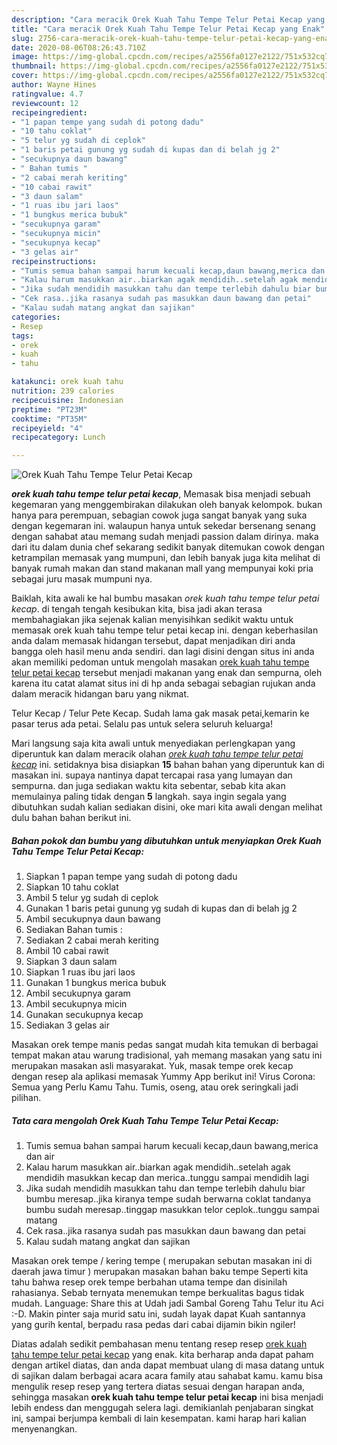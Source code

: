```yaml
---
description: "Cara meracik Orek Kuah Tahu Tempe Telur Petai Kecap yang Enak"
title: "Cara meracik Orek Kuah Tahu Tempe Telur Petai Kecap yang Enak"
slug: 2756-cara-meracik-orek-kuah-tahu-tempe-telur-petai-kecap-yang-enak
date: 2020-08-06T08:26:43.710Z
image: https://img-global.cpcdn.com/recipes/a2556fa0127e2122/751x532cq70/orek-kuah-tahu-tempe-telur-petai-kecap-foto-resep-utama.jpg
thumbnail: https://img-global.cpcdn.com/recipes/a2556fa0127e2122/751x532cq70/orek-kuah-tahu-tempe-telur-petai-kecap-foto-resep-utama.jpg
cover: https://img-global.cpcdn.com/recipes/a2556fa0127e2122/751x532cq70/orek-kuah-tahu-tempe-telur-petai-kecap-foto-resep-utama.jpg
author: Wayne Hines
ratingvalue: 4.7
reviewcount: 12
recipeingredient:
- "1 papan tempe yang sudah di potong dadu"
- "10 tahu coklat"
- "5 telur yg sudah di ceplok"
- "1 baris petai gunung yg sudah di kupas dan di belah jg 2"
- "secukupnya daun bawang"
- " Bahan tumis "
- "2 cabai merah keriting"
- "10 cabai rawit"
- "3 daun salam"
- "1 ruas ibu jari laos"
- "1 bungkus merica bubuk"
- "secukupnya garam"
- "secukupnya micin"
- "secukupnya kecap"
- "3 gelas air"
recipeinstructions:
- "Tumis semua bahan sampai harum kecuali kecap,daun bawang,merica dan air"
- "Kalau harum masukkan air..biarkan agak mendidih..setelah agak mendidih masukkan kecap dan merica..tunggu sampai mendidih lagi"
- "Jika sudah mendidih masukkan tahu dan tempe terlebih dahulu biar bumbu meresap..jika kiranya tempe sudah berwarna coklat tandanya bumbu sudah meresap..tinggap masukkan telor ceplok..tunggu sampai matang"
- "Cek rasa..jika rasanya sudah pas masukkan daun bawang dan petai"
- "Kalau sudah matang angkat dan sajikan"
categories:
- Resep
tags:
- orek
- kuah
- tahu

katakunci: orek kuah tahu 
nutrition: 239 calories
recipecuisine: Indonesian
preptime: "PT23M"
cooktime: "PT35M"
recipeyield: "4"
recipecategory: Lunch

---
```



![Orek Kuah Tahu Tempe Telur Petai Kecap](https://img-global.cpcdn.com/recipes/a2556fa0127e2122/751x532cq70/orek-kuah-tahu-tempe-telur-petai-kecap-foto-resep-utama.jpg)

<b><i>orek kuah tahu tempe telur petai kecap</i></b>, Memasak bisa menjadi sebuah kegemaran yang menggembirakan dilakukan oleh banyak kelompok. bukan hanya para perempuan, sebagian cowok juga sangat banyak yang suka dengan kegemaran ini. walaupun hanya untuk sekedar bersenang senang dengan sahabat atau memang sudah menjadi passion dalam dirinya. maka dari itu dalam dunia chef sekarang sedikit banyak ditemukan cowok dengan ketrampilan memasak yang mumpuni, dan lebih banyak juga kita melihat di banyak rumah makan dan stand makanan mall yang mempunyai koki pria sebagai juru masak mumpuni nya.

Baiklah, kita awali ke hal bumbu masakan <i>orek kuah tahu tempe telur petai kecap</i>. di tengah tengah kesibukan kita, bisa jadi akan terasa membahagiakan jika sejenak kalian menyisihkan sedikit waktu untuk memasak orek kuah tahu tempe telur petai kecap ini. dengan keberhasilan anda dalam memasak hidangan tersebut, dapat menjadikan diri anda bangga oleh hasil menu anda sendiri. dan lagi disini dengan situs ini anda akan memiliki pedoman untuk mengolah masakan <u>orek kuah tahu tempe telur petai kecap</u> tersebut menjadi makanan yang enak dan sempurna, oleh karena itu catat alamat situs ini di hp anda sebagai sebagian rujukan anda dalam meracik hidangan baru yang nikmat.

Telur Kecap / Telur Pete Kecap. Sudah lama gak masak petai,kemarin ke pasar terus ada petai. Selalu pas untuk selera seluruh keluarga!


Mari langsung saja kita awali untuk menyediakan perlengkapan yang diperuntuk kan dalam meracik olahan <u><i>orek kuah tahu tempe telur petai kecap</i></u> ini. setidaknya bisa disiapkan <b>15</b> bahan bahan yang diperuntuk kan di masakan ini. supaya nantinya dapat tercapai rasa yang lumayan dan sempurna. dan juga sediakan waktu kita sebentar, sebab kita akan memulainya paling tidak dengan <b>5</b> langkah. saya ingin segala yang dibutuhkan sudah kalian sediakan disini, oke mari kita awali dengan melihat dulu bahan bahan berikut ini.

<!--inarticleads1-->

##### Bahan pokok dan bumbu yang dibutuhkan untuk menyiapkan Orek Kuah Tahu Tempe Telur Petai Kecap:

1. Siapkan 1 papan tempe yang sudah di potong dadu
1. Siapkan 10 tahu coklat
1. Ambil 5 telur yg sudah di ceplok
1. Gunakan 1 baris petai gunung yg sudah di kupas dan di belah jg 2
1. Ambil secukupnya daun bawang
1. Sediakan  Bahan tumis :
1. Sediakan 2 cabai merah keriting
1. Ambil 10 cabai rawit
1. Siapkan 3 daun salam
1. Siapkan 1 ruas ibu jari laos
1. Gunakan 1 bungkus merica bubuk
1. Ambil secukupnya garam
1. Ambil secukupnya micin
1. Gunakan secukupnya kecap
1. Sediakan 3 gelas air


Masakan orek tempe manis pedas sangat mudah kita temukan di berbagai tempat makan atau warung tradisional, yah memang masakan yang satu ini merupakan masakan asli masyarakat. Yuk, masak tempe orek kecap dengan resep ala aplikasi memasak Yummy App berikut ini! Virus Corona: Semua yang Perlu Kamu Tahu. Tumis, oseng, atau orek seringkali jadi pilihan. 

<!--inarticleads2-->

##### Tata cara mengolah Orek Kuah Tahu Tempe Telur Petai Kecap:

1. Tumis semua bahan sampai harum kecuali kecap,daun bawang,merica dan air
1. Kalau harum masukkan air..biarkan agak mendidih..setelah agak mendidih masukkan kecap dan merica..tunggu sampai mendidih lagi
1. Jika sudah mendidih masukkan tahu dan tempe terlebih dahulu biar bumbu meresap..jika kiranya tempe sudah berwarna coklat tandanya bumbu sudah meresap..tinggap masukkan telor ceplok..tunggu sampai matang
1. Cek rasa..jika rasanya sudah pas masukkan daun bawang dan petai
1. Kalau sudah matang angkat dan sajikan


Masakan orek tempe / kering tempe ( merupakan sebutan masakan ini di daerah jawa timur ) merupakan masakan bahan baku tempe Seperti kita tahu bahwa resep orek tempe berbahan utama tempe dan disinilah rahasianya. Sebab ternyata menemukan tempe berkualitas bagus tidak mudah. Language: Share this at Udah jadi Sambal Goreng Tahu Telur itu Aci :-D. Makin pinter saja murid satu ini, sudah layak dapat Kuah santannya yang gurih kental, berpadu rasa pedas dari cabai dijamin bikin ngiler! 

Diatas adalah sedikit pembahasan menu tentang resep resep <u>orek kuah tahu tempe telur petai kecap</u> yang enak. kita berharap anda dapat paham dengan artikel diatas, dan anda dapat membuat ulang di masa datang untuk di sajikan dalam berbagai acara acara family atau sahabat kamu. kamu bisa mengulik resep resep yang tertera diatas sesuai dengan harapan anda, sehingga masakan <b>orek kuah tahu tempe telur petai kecap</b> ini bisa menjadi lebih endess dan menggugah selera lagi. demikianlah penjabaran singkat ini, sampai berjumpa kembali di lain kesempatan. kami harap hari kalian menyenangkan.

